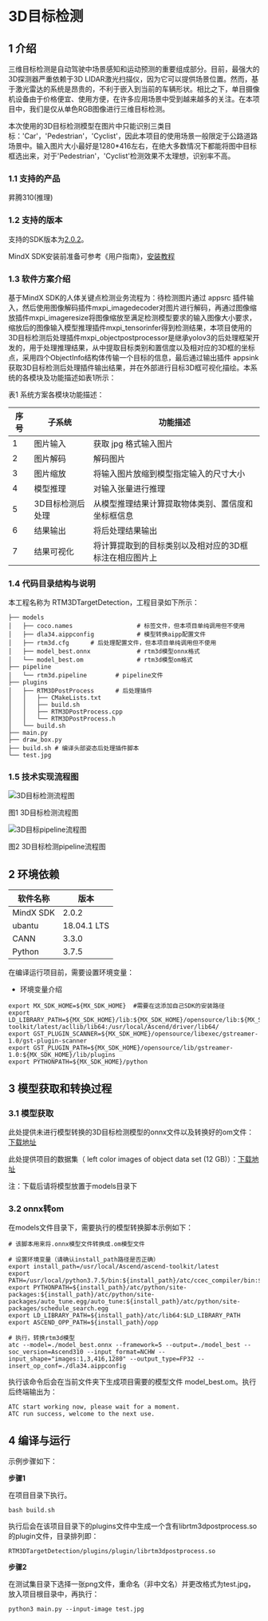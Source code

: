 # 3D目标检测

## 1 介绍
三维目标检测是自动驾驶中场景感知和运动预测的重要组成部分。目前，最强大的3D探测器严重依赖于3D LIDAR激光扫描仪，因为它可以提供场景位置。然而，基于激光雷达的系统是昂贵的，不利于嵌入到当前的车辆形状。相比之下，单目摄像机设备由于价格便宜、使用方便，在许多应用场景中受到越来越多的关注。在本项目中，我们是仅从单色RGB图像进行三维目标检测。

本次使用的3D目标检测模型在图片中只能识别三类目标：'Car'，'Pedestrian'，'Cyclist'，因此本项目的使用场景一般限定于公路道路场景中。输入图片大小最好是1280*416左右，在绝大多数情况下都能将图中目标框选出来，对于'Pedestrian'，'Cyclist'检测效果不太理想，识别率不高。

### 1.1 支持的产品

昇腾310(推理)

### 1.2 支持的版本

支持的SDK版本为[2.0.2](https://www.hiascend.com/software/mindx-sdk/mxvision)。

MindX SDK安装前准备可参考《用户指南》，[安装教程](https://gitee.com/ascend/mindxsdk-referenceapps/blob/master/docs/quickStart/1-1安装SDK开发套件.md)

### 1.3 软件方案介绍

基于MindX SDK的人体关键点检测业务流程为：待检测图片通过 appsrc 插件输入，然后使用图像解码插件mxpi_imagedecoder对图片进行解码，再通过图像缩放插件mxpi_imageresize将图像缩放至满足检测模型要求的输入图像大小要求，缩放后的图像输入模型推理插件mxpi_tensorinfer得到检测结果，本项目使用的3D目标检测后处理插件mxpi_objectpostprocessor是继承yolov3的后处理框架开发的，用于处理推理结果，从中提取目标类别和置信度以及相对应的3D框的坐标点，采用四个ObjectInfo结构体传输一个目标的信息，最后通过输出插件 appsink 获取3D目标检测后处理插件输出结果，并在外部进行目标3D框可视化描绘。本系统的各模块及功能描述如表1所示：

表1 系统方案各模块功能描述：

| 序号 | 子系统           | 功能描述                                               |
| ---- | ---------------- | ------------------------------------------------------ |
| 1    | 图片输入         | 获取 jpg 格式输入图片                                  |
| 2    | 图片解码         | 解码图片                                               |
| 3    | 图片缩放         | 将输入图片放缩到模型指定输入的尺寸大小                 |
| 4    | 模型推理         | 对输入张量进行推理                                     |
| 5    | 3D目标检测后处理 | 从模型推理结果计算提取物体类别、置信度和坐标框信息     |
| 6    | 结果输出         | 将后处理结果输出                                       |
| 7    | 结果可视化       | 将计算提取到的目标类别以及相对应的3D框标注在相应图片上 |

### 1.4 代码目录结构与说明

本工程名称为 RTM3DTargetDetection，工程目录如下所示：

```
├── models
│   ├── coco.names                  # 标签文件，但本项目单纯调用但不使用
│   ├── dla34.aippconfig            # 模型转换aipp配置文件
│   ├── rtm3d.cfg      # 后处理配置文件，但本项目单纯调用但不使用
│   ├── model_best.onnx             # rtm3d模型onnx格式
│   └── model_best.om               # rtm3d模型om格式
├── pipeline
│   └── rtm3d.pipeline        # pipeline文件
├── plugins
│   ├── RTM3DPostProcess      # 后处理插件
│   │   ├── CMakeLists.txt
│   │   ├── build.sh
│   │   ├── RTM3DPostProcess.cpp
│   │   └── RTM3DPostProcess.h
│   └── build.sh
├── main.py
├── draw_box.py
├── build.sh # 编译头部姿态后处理插件脚本
└── test.jpg
```



### 1.5 技术实现流程图

![3D目标检测流程图](https://gitee.com/zhiwei-liao/mindxsdk-referenceapps/raw/master/contrib/RTM3DTargetDetection/images/3D%E7%9B%AE%E6%A0%87%E6%A3%80%E6%B5%8B%E6%B5%81%E7%A8%8B%E5%9B%BE.png)

图1 3D目标检测流程图

![3D目标pipeline流程图](https://gitee.com/zhiwei-liao/mindxsdk-referenceapps/raw/master/contrib/RTM3DTargetDetection/images/3D%E7%9B%AE%E6%A0%87pipeline%E6%B5%81%E7%A8%8B%E5%9B%BE.png)

图2 3D目标检测pipeline流程图

## 2 环境依赖

| 软件名称  | 版本        |
| --------- | ----------- |
| MindX SDK | 2.0.2       |
| ubantu    | 18.04.1 LTS |
| CANN      | 3.3.0       |
| Python    | 3.7.5       |

在编译运行项目前，需要设置环境变量：

- 环境变量介绍

```
export MX_SDK_HOME=${MX_SDK_HOME}  #需要在这添加自己SDK的安装路径
export LD_LIBRARY_PATH=${MX_SDK_HOME}/lib:${MX_SDK_HOME}/opensource/lib:${MX_SDK_HOME}/opensource/lib64:/usr/local/Ascend/ascend-toolkit/latest/acllib/lib64:/usr/local/Ascend/driver/lib64/
export GST_PLUGIN_SCANNER=${MX_SDK_HOME}/opensource/libexec/gstreamer-1.0/gst-plugin-scanner
export GST_PLUGIN_PATH=${MX_SDK_HOME}/opensource/lib/gstreamer-1.0:${MX_SDK_HOME}/lib/plugins
export PYTHONPATH=${MX_SDK_HOME}/python
```

## 3 模型获取和转换过程

### 3.1 模型获取

此处提供未进行模型转换的3D目标检测模型的onnx文件以及转换好的om文件：[下载地址](https://mindx.sdk.obs.cn-north-4.myhuaweicloud.com/mindxsdk-referenceapps%20/contrib/RTM3DTargetDetection/model.zip)

此处提供项目的数据集（ left color images of object data set (12 GB)）：[下载地址](http://www.cvlibs.net/datasets/kitti/eval_object.php?obj_benchmark=3d)

注：下载后请将模型放置于models目录下

### 3.2 onnx转om

在models文件目录下，需要执行的模型转换脚本示例如下：

```
# 该脚本用来将.onnx模型文件转换成.om模型文件

# 设置环境变量（请确认install_path路径是否正确）
export install_path=/usr/local/Ascend/ascend-toolkit/latest
export PATH=/usr/local/python3.7.5/bin:${install_path}/atc/ccec_compiler/bin:${install_path}/atc/bin:$PATH
export PYTHONPATH=${install_path}/atc/python/site-packages:${install_path}/atc/python/site-packages/auto_tune.egg/auto_tune:${install_path}/atc/python/site-packages/schedule_search.egg
export LD_LIBRARY_PATH=${install_path}/atc/lib64:$LD_LIBRARY_PATH
export ASCEND_OPP_PATH=${install_path}/opp

# 执行，转换rtm3d模型
atc --model=./model_best.onnx --framework=5 --output=./model_best --soc_version=Ascend310 --input_format=NCHW --input_shape="images:1,3,416,1280" --output_type=FP32 --insert_op_conf=./dla34.aippconfig
```

执行该命令后会在当前文件夹下生成项目需要的模型文件 model_best.om。执行后终端输出为：

```
ATC start working now, please wait for a moment.
ATC run success, welcome to the next use.
```



## 4 编译与运行
示例步骤如下：

**步骤1** 

在项目目录下执行。

```
bash build.sh
```

执行后会在该项目目录下的plugins文件中生成一个含有librtm3dpostprocess.so的plugin文件，目录排列即：

```
RTM3DTargetDetection/plugins/plugin/librtm3dpostprocess.so
```

**步骤2** 

在测试集目录下选择一张png文件，重命名（非中文名）并更改格式为test.jpg，放入项目根目录中，再执行：

```
python3 main.py --input-image test.jpg
```